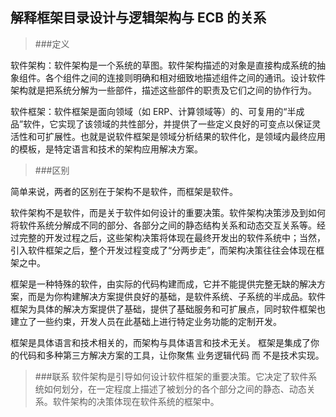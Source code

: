
## 解释框架目录设计与逻辑架构与 ECB 的关系


>###定义
 
 软件架构：软件架构是一个系统的草图。软件架构描述的对象是直接构成系统的抽象组件。各个组件之间的连接则明确和相对细致地描述组件之间的通讯。设计软件架构就是把系统分解为一些部件，描述这些部件的职责及它们之间的协作行为。

 软件框架：软件框架是面向领域（如 ERP、计算领域等）的、可复用的“半成品”软件，它实现了该领域的共性部分，并提供了一些定义良好的可变点以保证灵活性和可扩展性。也就是说软件框架是领域分析结果的软件化，是领域内最终应用的模板，是特定语言和技术的架构应用解决方案。


>###区别

简单来说，两者的区别在于架构不是软件，而框架是软件。

软件架构不是软件，而是关于软件如何设计的重要决策。软件架构决策涉及到如何将软件系统分解成不同的部分、各部分之间的静态结构关系和动态交互关系等。经过完整的开发过程之后，这些架构决策将体现在最终开发出的软件系统中；当然，引入软件框架之后，整个开发过程变成了“分两步走”，而架构决策往往会体现在框架之中。

框架是一种特殊的软件，由实际的代码构建而成，它并不能提供完整无缺的解决方案，而是为你构建解决方案提供良好的基础，是软件系统、子系统的半成品。软件框架为具体的解决方案提供了基础，提供了基础服务和可扩展点，同时软件框架也建立了一些约束，开发人员在此基础上进行特定业务功能的定制开发。

框架是具体语言和技术相关的，而架构与具体语言和技术无关。
框架是集成了你的代码和多种第三方解决方案的工具，让你聚焦 业务逻辑代码 而 不是技术实现。

>###联系
软件架构是引导如何设计软件框架的重要决策。它决定了软件系统如何划分，在一定程度上描述了被划分的各个部分之间的静态、动态关系。软件架构的决策体现在软件系统的框架中。


